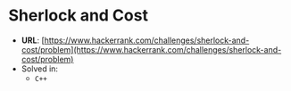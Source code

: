 # Sherlock and Cost

* **URL**: [https://www.hackerrank.com/challenges/sherlock-and-cost/problem](https://www.hackerrank.com/challenges/sherlock-and-cost/problem)
* Solved in:
    * `C++`
